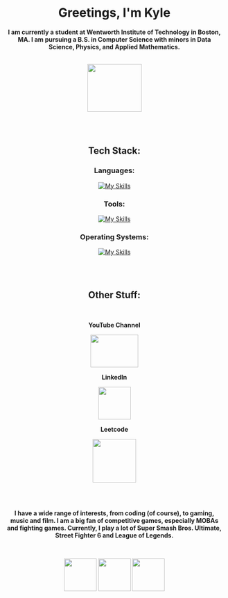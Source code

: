 <div align="center">

# **Greetings, I'm Kyle**

**I am currently a student at Wentworth Institute of Technology in Boston, MA. I am pursuing a B.S. in Computer Science with minors in Data Science, Physics, and Applied Mathematics.**

<br>

<img src="https://www.instron.com/-/media/images/instron/case-studies/2015/wit-stacked.jpg?h=254&&w=300&hash=CCC680DCA2050EAA6AB40306B5F18522" width="125" height="110"> 

<br><br>

## Tech Stack:

### Languages:
[![My Skills](https://skillicons.dev/icons?i=java,py,cpp,c,cs,r,mysql,lua,powershell,&perline=5)](https://skillicons.dev)

### Tools:
[![My Skills](https://skillicons.dev/icons?i=eclipse,pycharm,vscode,godot,robloxstudio,gamemakerstudio,maven,gradle,postman,vim&perline=5)](https://skillicons.dev)

### Operating Systems:
[![My Skills](https://skillicons.dev/icons?i=windows,linux,ubuntu,redhat,raspberrypi&perline=5)](https://skillicons.dev)

<br><br>

## Other Stuff:

<br>

**YouTube Channel**

<a href="https://www.youtube.com/@CodeLock2026">
  <img src="https://upload.wikimedia.org/wikipedia/commons/e/ef/Youtube_logo.png" width="110" height="75">
</a>

<br>

**LinkedIn**

<a href="https://www.linkedin.com/in/kyle-shott-141359217/">
  <img src="https://upload.wikimedia.org/wikipedia/commons/c/ca/LinkedIn_logo_initials.png" width="75" height="75">
</a>

<br>

**Leetcode**

<a href="https://leetcode.com/u/Code_Lock/">
  <img src="https://leetcode.com/static/images/LeetCode_logo_rvs.png" width="100" height="100">
</a>

<br><br>


**I have a wide range of interests, from coding (of course), to gaming, music and film. I am a big fan of competitive games, especially MOBAs and fighting games. Currently, I play a lot of Super Smash Bros. Ultimate, Street Fighter 6 and League of Legends.**

<br>

<img src="https://art.pixilart.com/e5c527ac2b99c5f.png" width="75" height="75">     <img src="https://cdn2.steamgriddb.com/icon/6622392eb0d8dfdacc44c7f7397ce4ab.png" width="75" height="75">     <img src="https://preview.redd.it/ennd5zljlql21.png?width=256&format=png&auto=webp&s=d699fed3ae40c76c8735354c175a07b74d2e1e03" width="75" height="75">



</div>


<!--
**kyshott/kyshott** is a ✨ _special_ ✨ repository because its `README.md` (this file) appears on your GitHub profile.

Here are some ideas to get you started:

- 🔭 I’m currently working on ...
- 🌱 I’m currently learning ...
- 👯 I’m looking to collaborate on ...
- 🤔 I’m looking for help with ...
- 💬 Ask me about ...
- 📫 How to reach me: ...
- 😄 Pronouns: ...
- ⚡ Fun fact: ...
-->
